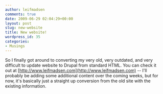 ```yaml
---
author: leifmadsen
comments: true
date: 2009-06-29 02:04:29+00:00
layout: post
slug: new-website
title: New website!
wordpress_id: 35
categories:
- Musings
---
```


So I finally got around to converting my very old, very outdated, and very difficult to update website to Drupal from standard HTML. You can check it out at [http://www.leifmadsen.com](http://www.leifmadsen.com) -- I'll probably be adding some additional content over the coming weeks, but for now, it's basically just a straight up conversion from the old site with the existing information.
